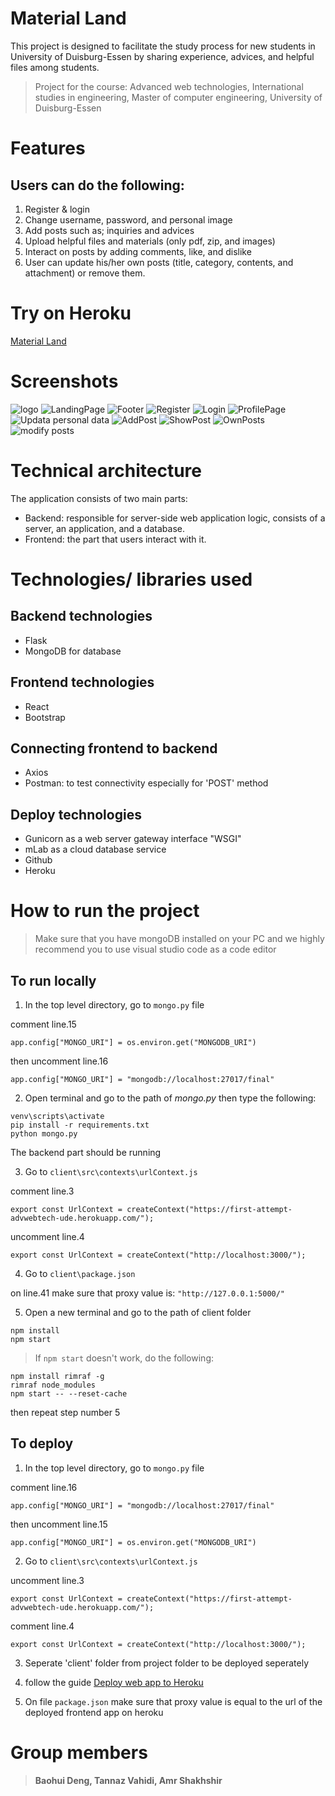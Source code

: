 # Material Land
This project is designed to facilitate the study process for new students in University of Duisburg-Essen by sharing experience, advices, and helpful files among students.
> Project for the course: Advanced web technologies, International studies in engineering, Master of computer engineering, University of Duisburg-Essen

# Features
## Users can do the following:
1. Register & login
2. Change username, password, and personal image
3. Add posts such as; inquiries and advices
4. Upload helpful files and materials (only pdf, zip, and images)
5. Interact on posts by adding comments, like, and dislike
6. User can update his/her own posts (title, category, contents, and attachment) or remove them. 

# Try on Heroku
[Material Land](https://flaskpro-advwebtech.herokuapp.com/)

# Screenshots
![logo](https://github.com/AmrShakhshirUDE/testdeployUDE/blob/master/ProjectImages/1.Logo.png)
![LandingPage](https://github.com/AmrShakhshirUDE/testdeployUDE/blob/master/ProjectImages/2.LandingPage.png)
![Footer](https://github.com/AmrShakhshirUDE/testdeployUDE/blob/master/ProjectImages/3.Footer.png)
![Register](https://github.com/AmrShakhshirUDE/testdeployUDE/blob/master/ProjectImages/4.Register.png)
![Login](https://github.com/AmrShakhshirUDE/testdeployUDE/blob/master/ProjectImages/5.LoginPage.png)
![ProfilePage](https://github.com/AmrShakhshirUDE/testdeployUDE/blob/master/ProjectImages/6.UserPage.png)
![Updata personal data](https://github.com/AmrShakhshirUDE/testdeployUDE/blob/master/ProjectImages/7.Change-update%20userData.png)
![AddPost](https://github.com/AmrShakhshirUDE/testdeployUDE/blob/master/ProjectImages/8.AddPost.png)
![ShowPost](https://github.com/AmrShakhshirUDE/testdeployUDE/blob/master/ProjectImages/9.ShowPosts.png)
![OwnPosts](https://github.com/AmrShakhshirUDE/testdeployUDE/blob/master/ProjectImages/10.Review%20own%20posts.png)
![modify posts](https://github.com/AmrShakhshirUDE/testdeployUDE/blob/master/ProjectImages/11.Update-%20remove%20own%20posts.png)


# Technical architecture
The application consists of two main parts:
* Backend: responsible for server-side web application logic, consists of a server, an application, and a database.
* Frontend: the part that users interact with it.

# Technologies/ libraries used
## Backend technologies
* Flask
* MongoDB for database
## Frontend technologies
* React
* Bootstrap
## Connecting frontend to backend
* Axios
* Postman: to test connectivity especially for 'POST' method
## Deploy technologies
* Gunicorn as a web server gateway interface "WSGI"
* mLab as a cloud database service
* Github
* Heroku

# How to run the project
> Make sure that you have mongoDB installed on your PC and we highly recommend you to use visual studio code as a code editor

## To run locally
1. In the top level directory, go to `mongo.py` file

comment line.15

`app.config["MONGO_URI"] = os.environ.get("MONGODB_URI")`

then uncomment line.16

`app.config["MONGO_URI"] = "mongodb://localhost:27017/final"`

2. Open terminal and go to the path of *mongo.py* then type the following:
```
venv\scripts\activate
pip install -r requirements.txt
python mongo.py
```
The backend part should be running

3. Go to `client\src\contexts\urlContext.js`

comment line.3

`export const UrlContext = createContext("https://first-attempt-advwebtech-ude.herokuapp.com/");`

uncomment line.4

`export const UrlContext = createContext("http://localhost:3000/");`

4. Go to `client\package.json`

on line.41 make sure that proxy value is: `"http://127.0.0.1:5000/"`

5. Open a new terminal and go to the path of client folder

```
npm install
npm start
```

> If `npm start` doesn't work, do the following:
```
npm install rimraf -g
rimraf node_modules
npm start -- --reset-cache
```
then repeat step number 5

## To deploy
1. In the top level directory, go to `mongo.py` file

comment line.16

`app.config["MONGO_URI"] = "mongodb://localhost:27017/final"`

then uncomment line.15

`app.config["MONGO_URI"] = os.environ.get("MONGODB_URI")`

2. Go to `client\src\contexts\urlContext.js`

uncomment line.3

`export const UrlContext = createContext("https://first-attempt-advwebtech-ude.herokuapp.com/");`

comment line.4

`export const UrlContext = createContext("http://localhost:3000/");`


3. Seperate 'client' folder from project folder to be deployed seperately


4. follow the guide [Deploy web app to Heroku](https://www.youtube.com/playlist?list=PLpSK06odCvYdSyGkWmc-AdqRc3zmiHPCc)

5. On file `package.json` make sure that proxy value is equal to the url of the deployed frontend app on heroku

# Group members
> **Baohui Deng, Tannaz Vahidi, Amr Shakhshir**
